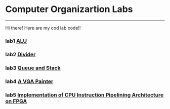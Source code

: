 # Computer Organizartion Labs
---
Hi there! Here are my cod lab code!!
### lab1 [ALU](./lab1)
### lab2 [Divider](./lab2)
### lab3 [Queue and Stack](./lab3)
### lab4 [A VGA Painter](./lab4)
### lab5 [Implementation of CPU Instruction Pipelining Architecture on FPGA](./lab5_final)

